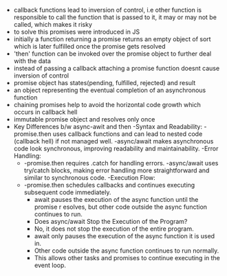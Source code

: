 - callback functions lead to inversion of control, i.e other function is responsible to call the function that is passed to it, it may or may not be called, which makes it risky
- to solve this promises were introduced in JS
- initially a function returning a promise returns an empty object of sort which is later fulfilled once the promise gets resolved
- 'then' function can be invoked over the promise object to further deal with the data
- instead of passing a callback attaching a promise function doesnt cause inversion of control
- promise object has states(pending, fulfilled, rejected) and result
- an object representing the eventual completion of an asynchronous function
- chaining promises help to avoid the horizontal code growth which occurs in callback hell
- immutable promise object and resolves only once
- Key Differences b/w async-awit and then
  -Syntax and Readability:
  -promise.then uses callback functions and can lead to nested code (callback hell) if not managed well.
  -async/await makes asynchronous code look synchronous, improving readability and maintainability.
  -Error Handling:
  - -promise.then requires .catch for handling errors.
    -async/await uses try/catch blocks, making error handling more straightforward and similar to synchronous code.
    -Execution Flow:
  - -promise.then schedules callbacks and continues executing subsequent code immediately.
    - await pauses the execution of the async function until the promise r esolves, but other code outside the async function continues to run.
    - Does async/await Stop the Execution of the Program?
    - No, it does not stop the execution of the entire program.
    - await only pauses the execution of the async function it is used in.
    - Other code outside the async function continues to run normally.
    - This allows other tasks and promises to continue executing in the event loop.

